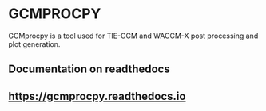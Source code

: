 # GCMPROCPY

GCMprocpy is a tool used for TIE-GCM and WACCM-X post processing and plot generation.

## Documentation on readthedocs
## https://gcmprocpy.readthedocs.io

